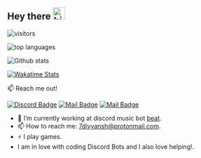 ## Hey there <img src="https://user-images.githubusercontent.com/1303154/88677602-1635ba80-d120-11ea-84d8-d263ba5fc3c0.gif" width="28px" alt="hi">

![visitors](https://visitor-badge.glitch.me/badge?page_id=divyanshxd.divyanshxd)

![top languages](https://github-readme-stats.vercel.app/api/top-langs?username=divyanshxd&show_icons=truecount_private=true&theme=discord_old_blurple)

![Github stats](https://github-readme-stats.vercel.app/api?username=divyanshxd&count_private=true&theme=discord_old_blurple&hide=contribs,prs)

[![Wakatime Stats](https://github-readme-stats.vercel.app/api/wakatime?username=divyanshxD&theme=discord_old_blurple)](https://github.com/divyanshxd)

 📫 Reach me out!

[![Discord Badge](https://img.shields.io:/discord/808424540177825875)](https://discord.gg/xc9vZcDaK9) [![Mail Badge](https://img.shields.io/badge/-@divyanshv_-e84393?style=flat&labelColor=e84393&logo=instagram&logoColor=white)](https://instagram.com/divyanshv_) [![Mail Badge](https://img.shields.io/badge/-divyansh-c0392b?style=flat&labelColor=c0392b&logo=gmail&logoColor=white)](mailto:7divyansh@protonmail.com)


- 🔭 I’m currently working at discord music bot [beat](https://discord.com/api/oauth2/authorize?client_id=806899130977746963&permissions=8&redirect_uri=https%3A%2F%2Fdiscord.gg%2FA8DMTeAsNc&response_type=code&scope=guilds.join%20bot%20applications.commands).
- 📫 How to reach me: 7divyansh@protonmail.com.
- ⚡ I play games.
-  I am in love with coding Discord Bots and I also love helping!.
